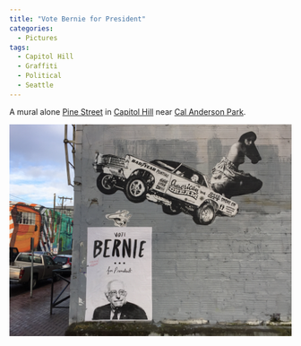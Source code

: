 ```yaml
---
title: "Vote Bernie for President"
categories:
  - Pictures
tags:
  - Capitol Hill
  - Graffiti
  - Political
  - Seattle
---
```


A mural alone [Pine Street](https://en.wikipedia.org/wiki/Pine_Street) in [Capitol Hill](https://en.wikipedia.org/wiki/Capitol_Hill,_Seattle) near [Cal Anderson Park](https://en.wikipedia.org/wiki/Cal_Anderson_Park).

![The side of a building has a stylized painting of Bernie Sanders. Above the painting is a half-nude woman sitting on a Pontiac that is leaping through the sky.](/assets/images/2016/2016-03-23-vote-bernie-for-president.jpg)
